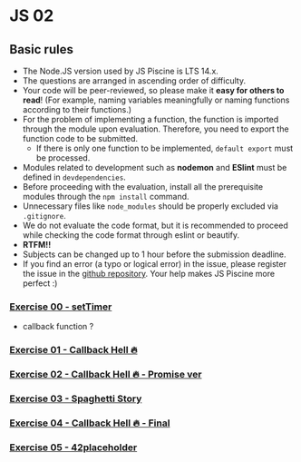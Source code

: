 # JS 02

## Basic rules
* The Node.JS version used by JS Piscine is LTS 14.x.
* The questions are arranged in ascending order of difficulty.
* Your code will be peer-reviewed, so please make it **easy for others to read**! (For example, naming variables meaningfully or naming functions according to their functions.)
* For the problem of implementing a function, the function is imported through the module upon evaluation. Therefore, you need to export the function code to be submitted.
  - If there is only one function to be implemented, `default export` must be processed.
* Modules related to development such as **nodemon** and **ESlint** must be defined in `devdependencies`.
* Before proceeding with the evaluation, install all the prerequisite modules through the `npm install` command.
* Unnecessary files like `node_modules` should be properly excluded via `.gitignore`.
* We do not evaluate the code format, but it is recommended to proceed while checking the code format through eslint or beautify.
* **RTFM!!**
* Subjects can be changed up to 1 hour before the submission deadline.
* If you find an error (a typo or logical error) in the issue, please register the issue in the [github repository](https://github.com/issamelferkh/Piscine_JS). Your help makes JS Piscine more perfect :)

### [Exercise 00 - setTimer](ex00.md)
- callback function ?




### [Exercise 01 - Callback Hell 🔥](ex01.md)
### [Exercise 02 - Callback Hell 🔥 - Promise ver](ex02.md)
### [Exercise 03 - Spaghetti Story](ex03.md)
### [Exercise 04 - Callback Hell 🔥 - Final](ex04.md)
### [Exercise 05 - 42placeholder](ex05.md)